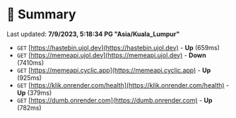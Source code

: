 # 📖 Summary
Last updated: **7/9/2023, 5:18:34 PG "Asia/Kuala_Lumpur"**

- `GET` [https://hastebin.ujol.dev](https://hastebin.ujol.dev) - **Up** (659ms)
- `GET` [https://memeapi.ujol.dev](https://memeapi.ujol.dev) - **Down** (7410ms)
- `GET` [https://memeapi.cyclic.app](https://memeapi.cyclic.app) - **Up** (925ms)
- `GET` [https://klik.onrender.com/health](https://klik.onrender.com/health) - **Up** (379ms)
- `GET` [https://dumb.onrender.com](https://dumb.onrender.com) - **Up** (782ms)
